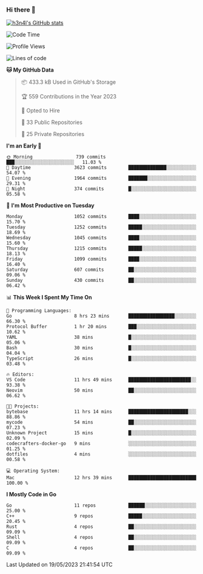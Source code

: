 ### Hi there 👋

[![h3n4l's GitHub stats](https://github-readme-stats.vercel.app/api?username=h3n4l&count_private=true&show_icons=true&theme=radical)](https://github.com/h3n4l/github-readme-stats)

<!--START_SECTION:waka-->
![Code Time](http://img.shields.io/badge/Code%20Time-1%2C231%20hrs%2032%20mins-blue)

![Profile Views](http://img.shields.io/badge/Profile%20Views-0-blue)

![Lines of code](https://img.shields.io/badge/From%20Hello%20World%20I%27ve%20Written-3.1%20million%20lines%20of%20code-blue)

**🐱 My GitHub Data** 

> 📦 433.3 kB Used in GitHub's Storage 
 > 
> 🏆 559 Contributions in the Year 2023
 > 
> 💼 Opted to Hire
 > 
> 📜 33 Public Repositories 
 > 
> 🔑 25 Private Repositories 
 > 
**I'm an Early 🐤** 

```text
🌞 Morning                739 commits         ███░░░░░░░░░░░░░░░░░░░░░░   11.03 % 
🌆 Daytime                3623 commits        ██████████████░░░░░░░░░░░   54.07 % 
🌃 Evening                1964 commits        ███████░░░░░░░░░░░░░░░░░░   29.31 % 
🌙 Night                  374 commits         █░░░░░░░░░░░░░░░░░░░░░░░░   05.58 % 
```
📅 **I'm Most Productive on Tuesday** 

```text
Monday                   1052 commits        ████░░░░░░░░░░░░░░░░░░░░░   15.70 % 
Tuesday                  1252 commits        █████░░░░░░░░░░░░░░░░░░░░   18.69 % 
Wednesday                1045 commits        ████░░░░░░░░░░░░░░░░░░░░░   15.60 % 
Thursday                 1215 commits        █████░░░░░░░░░░░░░░░░░░░░   18.13 % 
Friday                   1099 commits        ████░░░░░░░░░░░░░░░░░░░░░   16.40 % 
Saturday                 607 commits         ██░░░░░░░░░░░░░░░░░░░░░░░   09.06 % 
Sunday                   430 commits         ██░░░░░░░░░░░░░░░░░░░░░░░   06.42 % 
```


📊 **This Week I Spent My Time On** 

```text
💬 Programming Languages: 
Go                       8 hrs 23 mins       █████████████████░░░░░░░░   66.30 % 
Protocol Buffer          1 hr 20 mins        ███░░░░░░░░░░░░░░░░░░░░░░   10.62 % 
YAML                     38 mins             █░░░░░░░░░░░░░░░░░░░░░░░░   05.06 % 
Bash                     30 mins             █░░░░░░░░░░░░░░░░░░░░░░░░   04.04 % 
TypeScript               26 mins             █░░░░░░░░░░░░░░░░░░░░░░░░   03.48 % 

🔥 Editors: 
VS Code                  11 hrs 49 mins      ███████████████████████░░   93.38 % 
Neovim                   50 mins             ██░░░░░░░░░░░░░░░░░░░░░░░   06.62 % 

🐱‍💻 Projects: 
bytebase                 11 hrs 14 mins      ██████████████████████░░░   88.86 % 
mycode                   54 mins             ██░░░░░░░░░░░░░░░░░░░░░░░   07.23 % 
Unknown Project          15 mins             █░░░░░░░░░░░░░░░░░░░░░░░░   02.09 % 
codecrafters-docker-go   9 mins              ░░░░░░░░░░░░░░░░░░░░░░░░░   01.25 % 
dotfiles                 4 mins              ░░░░░░░░░░░░░░░░░░░░░░░░░   00.58 % 

💻 Operating System: 
Mac                      12 hrs 39 mins      █████████████████████████   100.00 % 
```

**I Mostly Code in Go** 

```text
Go                       11 repos            ██████░░░░░░░░░░░░░░░░░░░   25.00 % 
C++                      9 repos             █████░░░░░░░░░░░░░░░░░░░░   20.45 % 
Rust                     4 repos             ██░░░░░░░░░░░░░░░░░░░░░░░   09.09 % 
Shell                    4 repos             ██░░░░░░░░░░░░░░░░░░░░░░░   09.09 % 
C                        4 repos             ██░░░░░░░░░░░░░░░░░░░░░░░   09.09 % 
```




 Last Updated on 19/05/2023 21:41:54 UTC
<!--END_SECTION:waka-->

